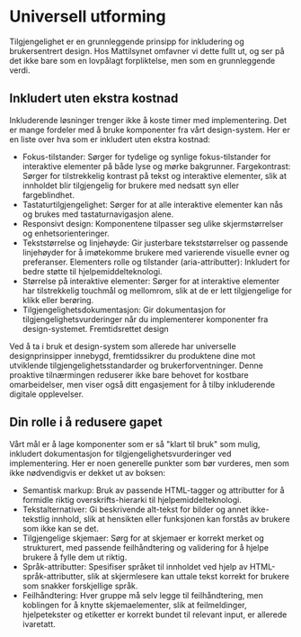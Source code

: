 # Universell utforming

Tilgjengelighet er en grunnleggende prinsipp for inkludering og brukersentrert design. Hos Mattilsynet omfavner vi dette fullt ut, og ser på det ikke bare som en lovpålagt forpliktelse, men som en grunnleggende verdi.

## Inkludert uten ekstra kostnad
Inkluderende løsninger trenger ikke å koste timer med implementering. Det er mange fordeler med å bruke komponenter fra vårt design-system. Her er en liste over hva som er inkludert uten ekstra kostnad:

- Fokus-tilstander: Sørger for tydelige og synlige fokus-tilstander for interaktive elementer på både lyse og mørke bakgrunner.
Fargekontrast: Sørger for tilstrekkelig kontrast på tekst og interaktive elementer, slik at innholdet blir tilgjengelig for brukere med nedsatt syn eller fargeblindhet.
- Tastaturtilgjengelighet: Sørger for at alle interaktive elementer kan nås og brukes med tastaturnavigasjon alene.
- Responsivt design: Komponentene tilpasser seg ulike skjermstørrelser og enhetsorienteringer.
- Tekststørrelse og linjehøyde: Gir justerbare tekststørrelser og passende linjehøyder for å imøtekomme brukere med varierende visuelle evner og preferanser.
Elementers rolle og tilstander (aria-attributter): Inkludert for bedre støtte til hjelpemiddelteknologi.
- Størrelse på interaktive elementer: Sørger for at interaktive elementer har tilstrekkelig touchmål og mellomrom, slik at de er lett tilgjengelige for klikk eller berøring.
- Tilgjengelighetsdokumentasjon: Gir dokumentasjon for tilgjengelighetsvurderinger når du implementerer komponenter fra design-systemet.
Fremtidsrettet design

Ved å ta i bruk et design-system som allerede har universelle designprinsipper innebygd, fremtidssikrer du produktene dine mot utviklende tilgjengelighetsstandarder og brukerforventninger. Denne proaktive tilnærmingen reduserer ikke bare behovet for kostbare omarbeidelser, men viser også ditt engasjement for å tilby inkluderende digitale opplevelser.

## Din rolle i å redusere gapet
Vårt mål er å lage komponenter som er så "klart til bruk" som mulig, inkludert dokumentasjon for tilgjengelighetsvurderinger ved implementering. Her er noen generelle punkter som bør vurderes, men som ikke nødvendigvis er dekket ut av boksen:

- Semantisk markup: Bruk av passende HTML-tagger og attributter for å formidle riktig overskrifts-hierarki til hjelpemiddelteknologi.
- Tekstalternativer: Gi beskrivende alt-tekst for bilder og annet ikke-tekstlig innhold, slik at hensikten eller funksjonen kan forstås av brukere som ikke kan se det.
- Tilgjengelige skjemaer: Sørg for at skjemaer er korrekt merket og strukturert, med passende feilhåndtering og validering for å hjelpe brukere å fylle dem ut riktig.
- Språk-attributter: Spesifiser språket til innholdet ved hjelp av HTML-språk-attributter, slik at skjermlesere kan uttale tekst korrekt for brukere som snakker forskjellige språk.
- Feilhåndtering: Hver gruppe må selv legge til feilhåndtering, men koblingen for å knytte skjemaelementer, slik at feilmeldinger, hjelpetekster og etiketter er korrekt bundet til relevant input, er allerede ivaretatt.